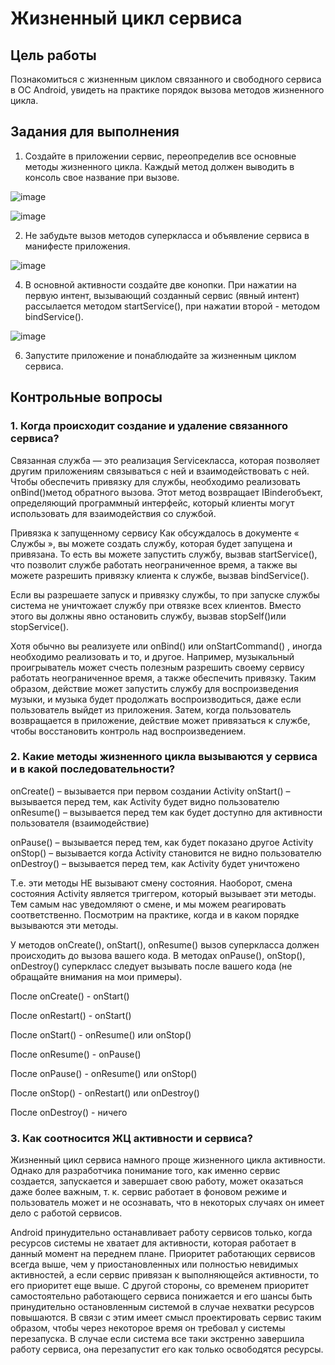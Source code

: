 # Жизненный цикл сервиса
## Цель работы
Познакомиться с жизненным циклом связанного и свободного сервиса в ОС Android, увидеть на практике порядок вызова методов жизненного цикла.  
## Задания для выполнения  
1.	Создайте в приложении сервис, переопределив все основные методы жизненного цикла. Каждый метод должен выводить в консоль свое название при вызове.  

![image](https://user-images.githubusercontent.com/92590831/154649284-697e95a4-afef-403a-bf4d-62aafa5481df.png)

![image](https://user-images.githubusercontent.com/92590831/154649310-f4a6ba60-f1c8-4bb8-8e00-9be6342b4d9b.png)

2.	Не забудьте вызов методов суперкласса и объявление сервиса в манифесте приложения.  

![image](https://user-images.githubusercontent.com/92590831/154649254-92b76e59-ae36-41ed-8f6b-a0defdb78d80.png)


4.	В основной активности создайте две конопки. При нажатии на первую интент, вызывающий созданный сервис (явный интент) рассылается методом startService(), при нажатии второй - методом bindService(). 

![image](https://user-images.githubusercontent.com/92590831/154649169-1f214459-3015-4aba-83da-ff70e74221ec.png)
 
6.	Запустите приложение и понаблюдайте за жизненным циклом сервиса.  


## Контрольные вопросы  
### 1.	Когда происходит создание и удаление связанного сервиса?  
Связанная служба — это реализация Serviceкласса, которая позволяет другим приложениям связываться с ней и взаимодействовать с ней. Чтобы обеспечить привязку для службы, необходимо реализовать onBind()метод обратного вызова. Этот метод возвращает IBinderобъект, определяющий программный интерфейс, который клиенты могут использовать для взаимодействия со службой.

Привязка к запущенному сервису
Как обсуждалось в документе « Службы », вы можете создать службу, которая будет запущена и привязана. То есть вы можете запустить службу, вызвав startService(), что позволит службе работать неограниченное время, а также вы можете разрешить привязку клиента к службе, вызвав bindService().

Если вы разрешаете запуск и привязку службы, то при запуске службы система не уничтожает службу при отвязке всех клиентов. Вместо этого вы должны явно остановить службу, вызвав stopSelf()или stopService().

Хотя обычно вы реализуете или onBind() или onStartCommand() , иногда необходимо реализовать и то, и другое. Например, музыкальный проигрыватель может счесть полезным разрешить своему сервису работать неограниченное время, а также обеспечить привязку. Таким образом, действие может запустить службу для воспроизведения музыки, и музыка будет продолжать воспроизводиться, даже если пользователь выйдет из приложения. Затем, когда пользователь возвращается в приложение, действие может привязаться к службе, чтобы восстановить контроль над воспроизведением.

### 2.	Какие методы жизненного цикла вызываются у сервиса и в какой последовательности?  

onCreate() – вызывается при первом создании Activity
onStart() – вызывается перед тем, как Activity будет видно пользователю
onResume() – вызывается перед тем как будет доступно для активности пользователя (взаимодействие)

onPause() – вызывается перед тем, как будет показано другое Activity
onStop() – вызывается когда Activity становится не видно пользователю
onDestroy() – вызывается перед тем, как Activity будет уничтожено

Т.е. эти методы НЕ вызывают смену состояния. Наоборот, смена состояния Activity является триггером, который вызывает эти методы. Тем самым нас уведомляют о смене, и мы можем реагировать соответственно. Посмотрим на практике, когда и в каком порядке вызываются эти методы.

У методов onCreate(), onStart(), onResume() вызов суперкласса должен происходить до вызова вашего кода. В методах onPause(), onStop(), onDestroy() суперкласс следует вызывать после вашего кода (не обращайте внимания на мои примеры).

После onCreate() - onStart()

После onRestart() - onStart()

После onStart() - onResume() или onStop()

После onResume() - onPause()

После onPause() - onResume() или onStop()

После onStop() - onRestart() или onDestroy()

После onDestroy() - ничего
### 3.	Как соотносится ЖЦ активности и сервиса?  

Жизненный цикл сервиса намного проще жизненного цикла активности. Однако для разработчика понимание того, как именно сервис создается, запускается и завершает свою работу, может оказаться даже более важным, т. к. сервис работает в фоновом режиме и пользователь может и не осознавать, что в некоторых случаях он имеет дело с работой сервисов.

Android принудительно останавливает работу сервисов только, когда ресурсов системы не хватает для активности, которая работает в данный момент на переднем плане. Приоритет работающих сервисов всегда выше, чем у приостановленных или полностью невидимых активностей, а если сервис привязан к выполняющейся активности, то его приоритет еще выше. С другой стороны, со временем приоритет самостоятельно работающего сервиса понижается и его шансы быть принудительно остановленным системой в случае нехватки ресурсов повышаются. В связи с этим имеет смысл проектировать сервис таким образом, чтобы через некоторое время он требовал у системы перезапуска. В случае если система все таки экстренно завершила работу сервиса, она перезапустит его как только освободятся ресурсы.


